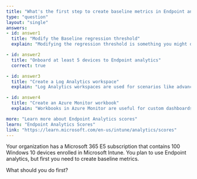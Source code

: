 ```yaml
---
title: "What's the first step to create baseline metrics in Endpoint analytics?"
type: "question"
layout: "single"
answers:
- id: answer1
  title: "Modify the Baseline regression threshold"
  explain: "Modifying the regression threshold is something you might do after baseline metrics are established, not before. You first need enough data from at least 5 enrolled devices before any baseline or threshold tuning becomes relevant."

- id: answer2
  title: "Onboard at least 5 devices to Endpoint analytics"
  correct: true

- id: answer3
  title: "Create a Log Analytics workspace"
  explain: "Log Analytics workspaces are used for scenarios like advanced diagnostics with Azure Monitor, but they are not required for Endpoint analytics."

- id: answer4
  title: "Create an Azure Monitor workbook"
  explain: "Workbooks in Azure Monitor are useful for custom dashboards and visualizations, but they are not required for setting up or using Endpoint analytics."

more: "Learn more about Endpoint Analytics scores"
learn: "Endpoint Analytics Scores"
link: "https://learn.microsoft.com/en-us/intune/analytics/scores"
---
```

Your organization has a Microsoft 365 E5 subscription that contains 100 Windows 10 devices enrolled in Microsoft Intune. You plan to use Endpoint analytics, but first you need to create baseline metrics.

What should you do first?


